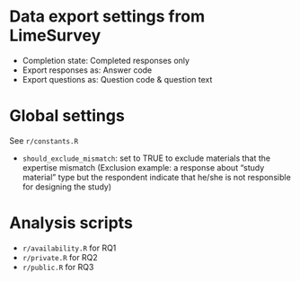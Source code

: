 
# Data export settings from LimeSurvey

* Completion state: Completed responses only
* Export responses as: Answer code
* Export questions as: Question code & question text


# Global settings

See `r/constants.R`

* `should_exclude_mismatch`: set to TRUE to exclude materials that the expertise mismatch (Exclusion example: a response about “study material” type but the respondent indicate that he/she is not responsible for designing the study)


# Analysis scripts

* `r/availability.R` for RQ1
* `r/private.R` for RQ2
* `r/public.R` for RQ3
